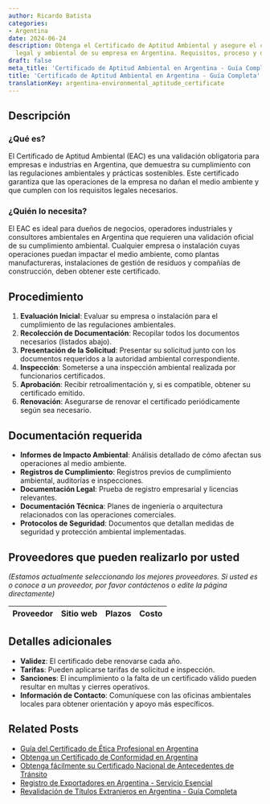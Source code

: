 ```yaml
---
author: Ricardo Batista
categories:
- Argentina
date: 2024-06-24
description: Obtenga el Certificado de Aptitud Ambiental y asegure el cumplimiento
  legal y ambiental de su empresa en Argentina. Requisitos, proceso y documentación.
draft: false
meta_title: 'Certificado de Aptitud Ambiental en Argentina - Guía Completa'
title: 'Certificado de Aptitud Ambiental en Argentina - Guía Completa'
translationKey: argentina-environmental_aptitude_certificate
---
```



## Descripción
### ¿Qué es?
El Certificado de Aptitud Ambiental (EAC) es una validación obligatoria para empresas e industrias en Argentina, que demuestra su cumplimiento con las regulaciones ambientales y prácticas sostenibles. Este certificado garantiza que las operaciones de la empresa no dañan el medio ambiente y que cumplen con los requisitos legales necesarios.

### ¿Quién lo necesita?
El EAC es ideal para dueños de negocios, operadores industriales y consultores ambientales en Argentina que requieren una validación oficial de su cumplimiento ambiental. Cualquier empresa o instalación cuyas operaciones puedan impactar el medio ambiente, como plantas manufactureras, instalaciones de gestión de residuos y compañías de construcción, deben obtener este certificado.

## Procedimiento

1. **Evaluación Inicial**: Evaluar su empresa o instalación para el cumplimiento de las regulaciones ambientales.
2. **Recolección de Documentación**: Recopilar todos los documentos necesarios (listados abajo).
3. **Presentación de la Solicitud**: Presentar su solicitud junto con los documentos requeridos a la autoridad ambiental correspondiente.
4. **Inspección**: Someterse a una inspección ambiental realizada por funcionarios certificados.
5. **Aprobación**: Recibir retroalimentación y, si es compatible, obtener su certificado emitido.
6. **Renovación**: Asegurarse de renovar el certificado periódicamente según sea necesario.

## Documentación requerida

- **Informes de Impacto Ambiental**: Análisis detallado de cómo afectan sus operaciones al medio ambiente.
- **Registros de Cumplimiento**: Registros previos de cumplimiento ambiental, auditorías e inspecciones.
- **Documentación Legal**: Prueba de registro empresarial y licencias relevantes.
- **Documentación Técnica**: Planes de ingeniería o arquitectura relacionados con las operaciones comerciales.
- **Protocolos de Seguridad**: Documentos que detallan medidas de seguridad y protección ambiental implementadas.

## Proveedores que pueden realizarlo por usted
_(Estamos actualmente seleccionando los mejores proveedores. Si usted es o conoce a un proveedor, por favor contáctenos o edite la página directamente)_

| Proveedor       |     Sitio web     |     Plazos    |       Costo      |
| --------------- | --------------- |  :-------------: | :-------------: |

## Detalles adicionales

- **Validez**: El certificado debe renovarse cada año.
- **Tarifas**: Pueden aplicarse tarifas de solicitud e inspección.
- **Sanciones**: El incumplimiento o la falta de un certificado válido pueden resultar en multas y cierres operativos.
- **Información de Contacto**: Comuníquese con las oficinas ambientales locales para obtener orientación y apoyo más específicos.
## Related Posts

- [Guía del Certificado de Ética Profesional en Argentina](https://tramitit.com/spanish/guides/argentina/certificado_de_ética_profesional/)
- [Obtenga un Certificado de Conformidad en Argentina](https://tramitit.com/spanish/guides/argentina/certificado_de_idoneidad/)
- [Obtenga fácilmente su Certificado Nacional de Antecedentes de Tránsito](https://tramitit.com/spanish/guides/argentina/certificado_cenat/)
- [Registro de Exportadores en Argentina - Servicio Esencial](https://tramitit.com/spanish/guides/argentina/registro_de_exportadores/)
- [Revalidación de Títulos Extranjeros en Argentina - Guía Completa](https://tramitit.com/spanish/guides/argentina/revalidación_de_título_universitario/)